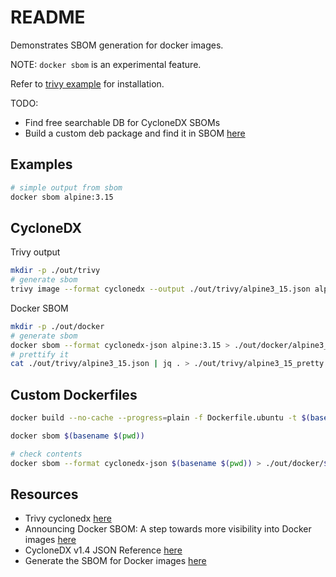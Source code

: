 # README

Demonstrates SBOM generation for docker images.  

NOTE: `docker sbom` is an experimental feature.  

Refer to [trivy example](../48_trivy/README.md) for installation.  

TODO:

* Find free searchable DB for CycloneDX SBOMs
* Build a custom deb package and find it in SBOM [here](https://github.com/chrisguest75/shell_examples/tree/master/09_deb_pkg)

## Examples

```sh
# simple output from sbom
docker sbom alpine:3.15
```

## CycloneDX

Trivy output  

```sh
mkdir -p ./out/trivy
# generate sbom
trivy image --format cyclonedx --output ./out/trivy/alpine3_15.json alpine:3.15
```

Docker SBOM  

```sh
mkdir -p ./out/docker
# generate sbom
docker sbom --format cyclonedx-json alpine:3.15 > ./out/docker/alpine3_15.json
# prettify it
cat ./out/trivy/alpine3_15.json | jq . > ./out/trivy/alpine3_15_pretty.json
```

## Custom Dockerfiles

```sh
docker build --no-cache --progress=plain -f Dockerfile.ubuntu -t $(basename $(pwd)) .

docker sbom $(basename $(pwd))

# check contents
docker sbom --format cyclonedx-json $(basename $(pwd)) > ./out/docker/$(basename $(pwd)).json
```

## Resources

* Trivy cyclonedx [here](https://aquasecurity.github.io/trivy/v0.24.2/advanced/sbom/cyclonedx/)
* Announcing Docker SBOM: A step towards more visibility into Docker images [here](https://www.docker.com/blog/announcing-docker-sbom-a-step-towards-more-visibility-into-docker-images/)
* CycloneDX v1.4 JSON Reference [here](https://cyclonedx.org/docs/1.4/json/)
* Generate the SBOM for Docker images [here](https://docs.docker.com/engine/sbom/)  
